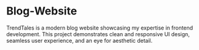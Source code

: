 # Blog-Website
TrendTales is a modern blog website showcasing my expertise in frontend development. This project demonstrates clean and responsive UI design, seamless user experience, and an eye for aesthetic detail.
